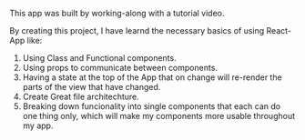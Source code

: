 This app was built by working-along with a tutorial video.

By creating this project, I have learnd the necessary basics of using React-App like:

1) Using Class and Functional components.
2) Using props to communicate between components.
3) Having a state at the top of the App that on change will re-render the parts of the view that have changed.
4) Create Great file architechture.
5) Breaking down funcionality into single components that each can do one thing only, which will make my components more usable throughout my app.
